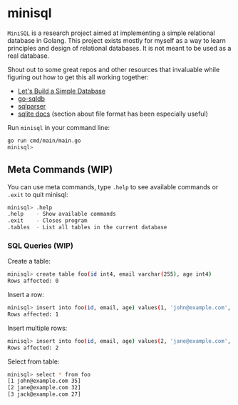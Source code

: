 # minisql

`MiniSQL` is a research project aimed at implementing a simple relational database in Golang. This project exists mostly for myself as a way to learn principles and design of relational databases. It is not meant to be used as a real database.

Shout out to some great repos and other resources that invaluable while figuring out how to get this all working together:
- [Let's Build a Simple Database](https://cstack.github.io/db_tutorial/parts/part1.html)
- [go-sqldb](https://github.com/auxten/go-sqldb)
- [sqlparser](https://github.com/marianogappa/sqlparser)
- [sqlite docs](https://www.sqlite.org/fileformat2.html) (section about file format has been especially useful)

Run `minisql` in your command line:

```sh
go run cmd/main/main.go
minisql>
```

## Meta Commands (WIP)

You can use meta commands, type `.help` to see available commands or `.exit` to quit minisql:

```sh
minisql> .help
.help    - Show available commands
.exit    - Closes program
.tables  - List all tables in the current database
```

### SQL Queries (WIP)

Create a table:

```sh
minisql> create table foo(id int4, email varchar(255), age int4)
Rows affected: 0
```

Insert a row:

```sh
minisql> insert into foo(id, email, age) values(1, 'john@example.com', 35)
Rows affected: 1
```

Insert multiple rows:

```sh
minisql> insert into foo(id, email, age) values(2, 'jane@example.com', 32), (3, 'jack@example.com', 27)
Rows affected: 2
```

Select from table:

```sh
minisql> select * from foo
[1 john@example.com 35]
[2 jane@example.com 32]
[3 jack@example.com 27]
```

